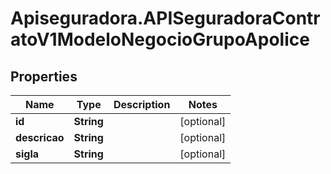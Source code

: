 # Apiseguradora.APISeguradoraContratoV1ModeloNegocioGrupoApolice

## Properties
Name | Type | Description | Notes
------------ | ------------- | ------------- | -------------
**id** | **String** |  | [optional] 
**descricao** | **String** |  | [optional] 
**sigla** | **String** |  | [optional] 


